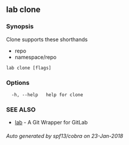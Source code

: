 ## lab clone



### Synopsis


Clone supports these shorthands
- repo
- namespace/repo

```
lab clone [flags]
```

### Options

```
  -h, --help   help for clone
```

### SEE ALSO
* [lab](index.md)	 - A Git Wrapper for GitLab

###### Auto generated by spf13/cobra on 23-Jan-2018
